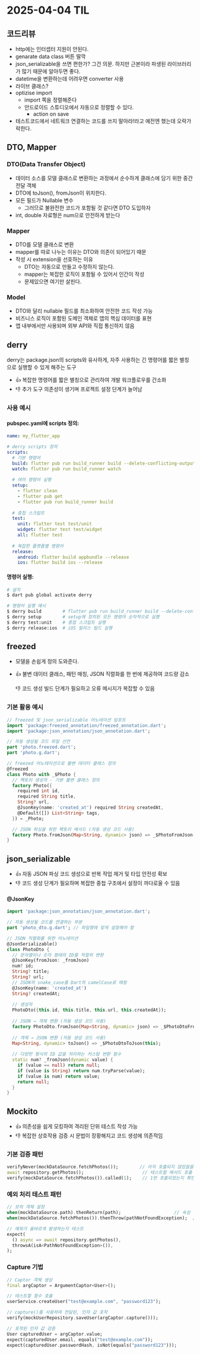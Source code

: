 # 2025-04-04 TIL

## 코드리뷰

- http에는 인터셉터 지원이 안된다.
- genarate data class 버튼 딸깍
- json_serializable을 쓰면 편한가? 그건 의문. 하지만 근본이라 파생된 라이브러리가 많기 때문에 알아두면 좋다.
- datetime을 변환하는데 어려우면 converter 사용
- 라이브 클래스?
- optizise import
  - import 쪽을 정렬해준다
  - 안드로이드 스튜디오에서 자동으로 정렬할 수 있다. 
    - action on save
- 테스트코드에서 네트워크 연결하는 코드를 쓰지 말아라!라고 예전엔 했는데 오락가락한다.



## DTO, Mapper

### DTO(Data Transfer Object)

- 데이터 소스를 모델 클래스로 변환하는 과정에서 순수하게 클래스에 담기 위한 중간 전달 객체
- DTO에 toJson(), fromJson이 위치한다.
- 모든 필드가 Nullable 변수
  - 그러므로 불완전한 코드가 포함될 것 같다면 DTO 도입하자
- int, double 자료형은 num으로 안전하게 받는다

### Mapper

- DTO를 모델 클래스로 변환
- mapper를 따로 나누는 이유는 DTO와 의존이 되어있기 때문
- 작성 시 extension을 선호하는 이유
  - DTO는 자동으로 만들고 수정하지 않는다.
  - mapper는 복잡한 로직이 포함될 수 있어서 인간이 작성
  - 문제있으면 여기만 살핀다.



### Model

- DTO와 달리 nullable 필드를 최소화하여 안전한 코드 작성 가능
- 비즈니스 로직이 포함된 도메인 객체로 앱의 핵심 데이터를 표현
- 앱 내부에서만 사용되며 외부 API와 직접 통신하지 않음





## derry

derry는 package.json의 scripts와 유사하게, 자주 사용하는 긴 명령어를 짧은 별칭으로 실행할 수 있게 해주는 도구

- 👍 복잡한 명령어를 짧은 별칭으로 관리하여 개발 워크플로우를 간소화
- 👎 추가 도구 의존성이 생기며 프로젝트 설정 단계가 늘어남

### 사용 예시

#### **pubspec.yaml에 scripts 정의:**

```yaml
name: my_flutter_app

# derry scripts 정의
scripts:
  # 기본 명령어
  build: flutter pub run build_runner build --delete-conflicting-outputs
  watch: flutter pub run build_runner watch
  
  # 여러 명령어 실행
  setup:
    - flutter clean
    - flutter pub get
    - flutter pub run build_runner build
  
  # 중첩 스크립트
  test:
    unit: flutter test test/unit
    widget: flutter test test/widget
    all: flutter test
    
  # 복잡한 플랫폼별 명령어
  release:
    android: flutter build appbundle --release
    ios: flutter build ios --release
```

#### **명령어 실행:**

```bash
# 설치
$ dart pub global activate derry

# 명령어 실행 예시
$ derry build        # flutter pub run build_runner build --delete-conflicting-outputs 실행
$ derry setup        # setup에 정의된 모든 명령어 순차적으로 실행
$ derry test:unit    # 중첩 스크립트 실행
$ derry release:ios  # iOS 릴리스 빌드 실행
```







## freezed

- 모델을 손쉽게 정의 도와준다.

- 👍 불변 데이터 클래스, 패턴 매칭, JSON 직렬화를 한 번에 제공하여 코드량 감소

  👎 코드 생성 빌드 단계가 필요하고 오류 메시지가 복잡할 수 있음

### 기본 활용 예시

```dart
// freezed 및 json_serializable 어노테이션 임포트
import 'package:freezed_annotation/freezed_annotation.dart';
import 'package:json_annotation/json_annotation.dart';

// 자동 생성될 코드 파일 선언
part 'photo.freezed.dart';
part 'photo.g.dart';

// freezed 어노테이션으로 불변 데이터 클래스 정의
@freezed
class Photo with _$Photo {
  // 팩토리 생성자 - 기본 불변 클래스 정의
  factory Photo({
    required int id,
    required String title,
    String? url,
    @JsonKey(name: 'created_at') required String createdAt,
    @Default([]) List<String> tags,
  }) = _Photo;

  // JSON 파싱을 위한 팩토리 메서드 (자동 생성 코드 사용)
  factory Photo.fromJson(Map<String, dynamic> json) => _$PhotoFromJson(json);
}
```





## json_serializable

- 👍 자동 JSON 파싱 코드 생성으로 반복 작업 제거 및 타입 안전성 확보
- 👎 코드 생성 단계가 필요하며 복잡한 중첩 구조에서 설정이 까다로울 수 있음

####   @JsonKey

```dart
import 'package:json_annotation/json_annotation.dart';

// 자동 생성될 코드를 연결하는 부분
part 'photo_dto.g.dart'; // 파일명에 맞게 설정해야 함

// JSON 직렬화를 위한 어노테이션
@JsonSerializable()
class PhotoDto {
  // 문자열이나 숫자 형태의 ID를 적절히 변환
  @JsonKey(fromJson: _fromJson)
  num? id;
  String? title;
  String? url;
  // JSON의 snake_case를 Dart의 camelCase로 매핑
  @JsonKey(name: 'created_at')
  String? createdAt;
  
  // 생성자
  PhotoDto({this.id, this.title, this.url, this.createdAt});
  
  // JSON → 객체 변환 (자동 생성 코드 사용)
  factory PhotoDto.fromJson(Map<String, dynamic> json) => _$PhotoDtoFromJson(json);
  
  // 객체 → JSON 변환 (자동 생성 코드 사용)
  Map<String, dynamic> toJson() => _$PhotoDtoToJson(this);
  
  // 다양한 형식의 ID 값을 처리하는 커스텀 변환 함수
  static num? _fromJson(dynamic value) {
    if (value == null) return null;
    if (value is String) return num.tryParse(value);
    if (value is num) return value;
    return null;
  }
}
```



## Mockito

- 👍 의존성을 쉽게 모킹하여 격리된 단위 테스트 작성 가능
- 👎 복잡한 상호작용 검증 시 문법이 장황해지고 코드 생성에 의존적임

### 기본 검증 패턴

```dart
verifyNever(mockDataSource.fetchPhotos());        // 아직 호출되지 않았음을 확인
await repository.getPhotos();                      // 테스트할 메서드 호출
verify(mockDataSource.fetchPhotos()).called(1);    // 1번 호출되었는지 확인
```



### 예외 처리 테스트 패턴

```dart
// 모의 객체 설정
when(mockDataSource.path).thenReturn(path);                    // 속성 반환값 설정
when(mockDataSource.fetchPhotos()).thenThrow(pathNotFoundException);  // 예외 발생 설정

// 예외가 올바르게 발생하는지 테스트
expect(
  () async => await repository.getPhotos(),
  throwsA(isA<PathNotFoundException>()),
);
```



### Capture 기법

```dart
// Captor 객체 생성
final argCaptor = ArgumentCaptor<User>();

// 테스트할 함수 호출
userService.createUser("test@example.com", "password123");

// capture()를 사용하여 전달된, 인자 값 포착
verify(mockUserRepository.saveUser(argCaptor.capture()));

// 포착된 인자 값 검증
User capturedUser = argCaptor.value;
expect(capturedUser.email, equals("test@example.com"));
expect(capturedUser.passwordHash, isNot(equals("password123")));
```




